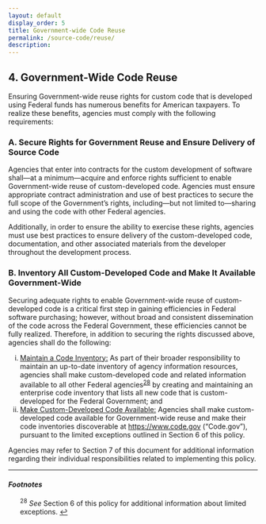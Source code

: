 ```yaml
---
layout: default
display_order: 5
title: Government-wide Code Reuse
permalink: /source-code/reuse/
description: 
---
```


## 4. Government-Wide Code Reuse


Ensuring Government-wide reuse rights for custom code that is developed using Federal funds has numerous benefits for American taxpayers. To realize these benefits, agencies must comply with the following requirements:

### A. Secure Rights for Government Reuse and Ensure Delivery of Source Code

Agencies that enter into contracts for the custom development of software shall—at a minimum—acquire and enforce rights sufficient to enable Government-wide reuse of custom-developed code. Agencies must ensure appropriate contract administration and use of best practices to secure the full scope of the Government’s rights, including—but not limited to—sharing and using the code with other Federal agencies.   

Additionally, in order to ensure the ability to exercise these rights, agencies must use best practices to ensure delivery of the custom-developed code, documentation, and other associated materials from the developer throughout the development process.

### B. Inventory All Custom-Developed Code and Make It Available Government-Wide

Securing adequate rights to enable Government-wide reuse of custom-developed code is a critical first step in gaining efficiencies in Federal software purchasing; however, without broad and consistent dissemination of the code across the Federal Government, these efficiencies cannot be fully realized. Therefore, in addition to securing the rights discussed above, agencies shall do the following:

<ol type="i">
	<li><u>Maintain a Code Inventory:</u> As part of their broader responsibility to maintain an up-to-date inventory of agency information resources, agencies shall make custom-developed code and related information available to all other Federal agencies<sup id="fnr28"><a href="#fn28">28</a></sup> by creating and maintaining an enterprise code inventory that lists all new code that is custom-developed for the Federal Government; and</li>
	<li><u>Make Custom-Developed Code Available:</u> Agencies shall make custom-developed code available for Government-wide reuse and make their code inventories discoverable at <a href="https://www.code.gov">https://www.code.gov</a> (“Code.gov”), pursuant to the limited exceptions outlined in Section 6 of this policy.</li>
</ol>

Agencies may refer to Section 7 of this document for additional information regarding their individual responsibilities related to implementing this policy.

***

#### *Footnotes*

<ul style="list-style-type:none">

<li id="fn28"><sup>28</sup> <em>See</em> Section 6 of this policy for additional information about limited exceptions. <a href="#fnr28">&#8617;</a></li>

</ul>
